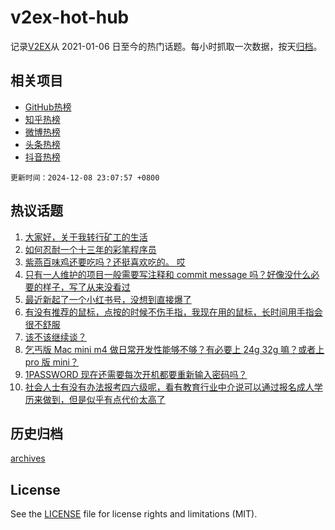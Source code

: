 # v2ex-hot-hub

 记录[V2EX](https://www.v2ex.com/)从 2021-01-06 日至今的热门话题。每小时抓取一次数据，按天[归档](archives)。
 
 ## 相关项目

- [GitHub热榜](https://github.com/snaildev/github-hot-hub)
- [知乎热榜](https://github.com/snaildev/zhihu-hot-hub)
- [微博热榜](https://github.com/snaildev/weibo-hot-hub)
- [头条热榜](https://github.com/snaildev/toutiao-hot-hub)
- [抖音热榜](https://github.com/snaildev/douyin-hot-hub)


 `更新时间：2024-12-08 23:07:57 +0800`

## 热议话题

1. [大家好，关于我转行矿工的生活](https://www.v2ex.com/t/1095904)
1. [如何忍耐一个十三年的彩笔程序员](https://www.v2ex.com/t/1095825)
1. [紫燕百味鸡还要吃吗？还挺喜欢吃的。 哎](https://www.v2ex.com/t/1095860)
1. [只有一人维护的项目一般需要写注释和 commit message 吗？好像没什么必要的样子，写了从来没看过](https://www.v2ex.com/t/1095834)
1. [最近新起了一个小红书号，没想到直接爆了](https://www.v2ex.com/t/1095895)
1. [有没有推荐的鼠标，点按的时候不伤手指，我现在用的鼠标，长时间用手指会很不舒服](https://www.v2ex.com/t/1095858)
1. [该不该继续谈？](https://www.v2ex.com/t/1095939)
1. [乞丐版 Mac mini m4 做日常开发性能够不够？有必要上 24g 32g 嘛？或者上 pro 版 mini？](https://www.v2ex.com/t/1095857)
1. [1PASSWORD 现在还需要每次开机都要重新输入密码吗？](https://www.v2ex.com/t/1095869)
1. [社会人士有没有办法报考四六级呢，看有教育行业中介说可以通过报名成人学历来做到，但是似乎有点代价太高了](https://www.v2ex.com/t/1095919)

## 历史归档

[archives](archives)

## License

See the [LICENSE](LICENSE) file for license rights and limitations (MIT).
